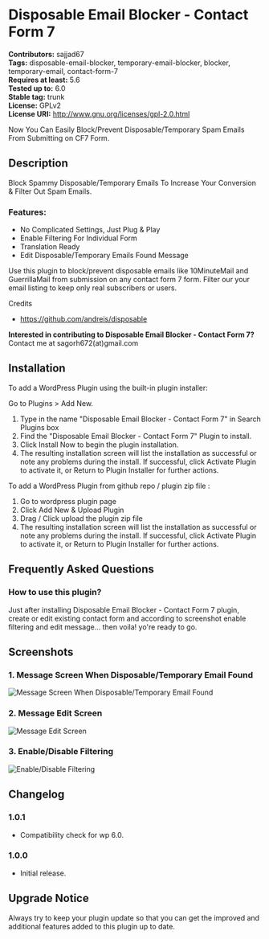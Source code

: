 # Disposable Email Blocker - Contact Form 7

**Contributors:** sajjad67 \
**Tags:** disposable-email-blocker, temporary-email-blocker, blocker, temporary-email, contact-form-7 \
**Requires at least:** 5.6 \
**Tested up to:** 6.0 \
**Stable tag:** trunk \
**License:** GPLv2 \
**License URI:** http://www.gnu.org/licenses/gpl-2.0.html

Now You Can Easily Block/Prevent Disposable/Temporary Spam Emails From Submitting on CF7 Form.

## Description

Block Spammy Disposable/Temporary Emails To Increase Your Conversion & Filter Out Spam Emails.

### Features:

- No Complicated Settings, Just Plug & Play
- Enable Filtering For Individual Form
- Translation Ready
- Edit Disposable/Temporary Emails Found Message

Use this plugin to block/prevent disposable emails like 10MinuteMail and GuerrillaMail from submission on any contact form 7 form. Filter our your email listing to keep only real subscribers or users.

Credits
- https://github.com/andreis/disposable

**Interested in contributing to Disposable Email Blocker - Contact Form 7?**
Contact me at sagorh672(at)gmail.com

## Installation

To add a WordPress Plugin using the built-in plugin installer:

Go to Plugins > Add New.

1. Type in the name "Disposable Email Blocker - Contact Form 7" in Search Plugins box
2. Find the "Disposable Email Blocker - Contact Form 7" Plugin to install.
3. Click Install Now to begin the plugin installation.
4. The resulting installation screen will list the installation as successful or note any problems during the install.
If successful, click Activate Plugin to activate it, or Return to Plugin Installer for further actions.

To add a WordPress Plugin from github repo / plugin zip file :
1. Go to wordpress plugin page
2. Click Add New & Upload Plugin
3. Drag / Click upload the plugin zip file
4. The resulting installation screen will list the installation as successful or note any problems during the install.
If successful, click Activate Plugin to activate it, or Return to Plugin Installer for further actions.

## Frequently Asked Questions

### How to use this plugin?

Just after installing Disposable Email Blocker - Contact Form 7 plugin, create or edit existing contact form and according to screenshot enable filtering and edit message... then voila! yo're ready to go.

## Screenshots

### 1. Message Screen When Disposable/Temporary Email Found

![Message Screen When Disposable/Temporary Email Found](https://ps.w.org/disposable-email-blocker-contact-form-7/assets/screenshot-1.png)

### 2. Message Edit Screen

![Message Edit Screen](https://ps.w.org/disposable-email-blocker-contact-form-7/assets/screenshot-2.png)

### 3. Enable/Disable Filtering

![Enable/Disable Filtering](https://ps.w.org/disposable-email-blocker-contact-form-7/assets/screenshot-3.png)


## Changelog

### 1.0.1

- Compatibility check for wp 6.0.
### 1.0.0

- Initial release.

## Upgrade Notice

Always try to keep your plugin update so that you can get the improved and additional features added to this plugin up to date.
